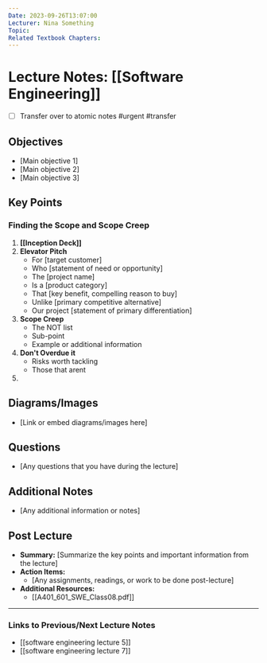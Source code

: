 ```yaml
---
Date: 2023-09-26T13:07:00
Lecturer: Nina Something
Topic: 
Related Textbook Chapters:
---
```


# Lecture Notes: [[Software Engineering]]

- [ ] Transfer over to atomic notes #urgent #transfer
## Objectives
- [Main objective 1]
- [Main objective 2]
- [Main objective 3]

## Key Points
### Finding the Scope and Scope Creep
1. **[[Inception Deck]]**
2. **Elevator Pitch**
   - For [target customer]
   - Who [statement of need or opportunity]
   - The [project name]
   - Is a [product category]
   - That [key benefit, compelling reason to buy]
   - Unlike [primary competitive alternative]
   - Our project [statement of primary differentiation]
3. **Scope Creep**
   - The NOT list
   - Sub-point
   - Example or additional information
4. **Don't Overdue it**
	- Risks worth tackling 
	- Those that arent
5. 


## Diagrams/Images
- [Link or embed diagrams/images here]

## Questions
- [Any questions that you have during the lecture]

## Additional Notes
- [Any additional information or notes]

## Post Lecture
- **Summary:** [Summarize the key points and important information from the lecture]
- **Action Items:** 
  - [Any assignments, readings, or work to be done post-lecture]
- **Additional Resources:**
  - [[A401_601_SWE_Class08.pdf]]

---

### Links to Previous/Next Lecture Notes
- [[software engineering lecture 5]]
- [[software engineering lecture 7]]

